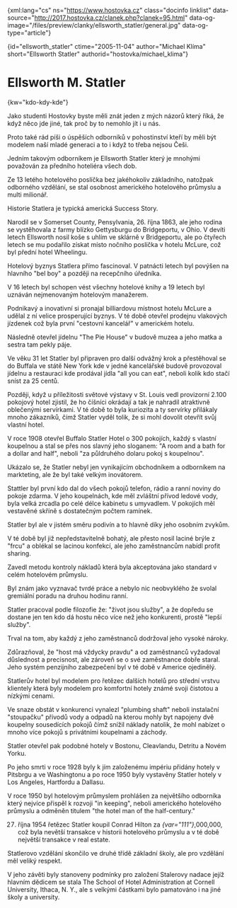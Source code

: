 
{xml:lang="cs" ns="https://www.hostovka.cz" class="docinfo linklist" data-source="http://2017.hostovka.cz/clanek.php?clanek=95.html" data-og-image="/files/preview/clanky/ellsworth_statler/general.jpg" data-og-type="article"}

{id="ellsworth\_statler" ctime="2005-11-04" author="Michael Klíma" short="Ellsworth Statler" authorid="hostovka/michael\_klima"}

# Ellsworth M. Statler

<!-- generated attribute kw by user_udpatekw.sh on 2019-06-30, do not edit -->

{kw="kdo-kdy-kde"}

Jako studenti Hostovky byste měli znát jeden z mých názorů který říká, že když něco jde jiné, tak proč by to nemohlo jít i u nás.

Proto také rád píši o úspěších odborníků v pohostinství kteří by měli být modelem naší mladé generaci a to i když to třeba nejsou Češi.

Jedním takovým odborníkem je Ellsworth Statler který je mnohými považován za předního hoteliéra všech dob.

Ze 13 letého hotelového poslíčka bez jakéhokoliv základního, natožpak odborného vzdělání, se stal osobnost amerického hotelového průmyslu a multi milionář.

Historie Statlera je typická americká Success Story.

Narodil se v Somerset County, Pensylvania, 26. října 1863, ale jeho rodina se vystěhovala z farmy blízko Gettysburgu do Bridgeportu, v Ohio. V devíti letech Ellsworth nosil koše s uhlím ve sklárně v Bridgeportu, ale po čtyřech letech se mu podařilo získat místo nočního poslíčka v hotelu McLure, což byl přední hotel Wheelingu.

Hotelový byznys Statlera přímo fascinoval. V patnácti letech byl povýšen na hlavního "bel boy" a později na recepčního úředníka.

V 16 letech byl schopen vést všechny hotelové knihy a 19 letech byl uznáván nejmenovaným hotelovým manažerem.

Podnikavý a inovativní si pronajal billiardovu místnost hotelu McLure a udělal z ní velice prosperující byznys. V té době otevřel prodejnu vlakových jízdenek což byla první "cestovní kancelář" v americkém hotelu.

Následně otevřel jídelnu "The Pie House" v budově muzea a jeho matka a sestra tam pekly páje.

Ve věku 31 let Statler byl připraven pro další odvážný krok a přestěhoval se do Buffala ve státě New York kde v jedné kancelářské budově provozoval jídelnu a restauraci kde prodával jídla "all you can eat", neboli kolik kdo stačí sníst za 25 centů.

Později, když u příležitosti světové výstavy v St. Louis vedl provizorní 2.100 pokojový hotel zjistil, že ho číšníci okrádají a tak je nahradil atraktivně oblečenými servírkami. V té době to byla kuriozita a ty servírky přilákaly mnoho zákazníků, čímž Statler vyděl tolik, že si mohl dovolit otevřít svůj vlastní hotel.

V roce 1908 otevřel Buffalo Statler Hotel o 300 pokojích, každý s vlastní koupelnou a stal se přes nos slavný jeho sloganem: "A room and a bath for a dollar and half", neboli "za půldruhého dolaru pokoj s koupelnou".

Ukázalo se, že Statler nebyl jen vynikajícím obchodníkem a odborníkem na markteting, ale že byl také velkým inovátorem.

Stattler byl první kdo dal do všech pokojů telefon, rádio a ranní noviny do pokoje zdarma. V jeho koupelnách, kde měl zvláštní přívod ledové vody, byla velká zrcadla po celé délce kabinetu s umyvadlem. V pokojích měl vestavěné skříně s dostatečným počtem ramínek.

Statler byl ale v jistém směru podivín a to hlavně díky jeho osobním zvykům.

V té době byl již nepředstavitelně bohatý, ale přesto nosil laciné brýle z "frcu" a oblékal se lacinou konfekcí, ale jeho zaměstnancům nabídl profit sharing.

Zavedl metodu kontroly nákladů která byla akceptována jako standard v celém hotelovém průmyslu.

Byl znám jako vyznavač tvrdé práce a nebylo nic neobvyklého že svolal gremiální poradu na druhou hodinu ranní.

Statler pracoval podle filozofie že: "život jsou služby", a že dopředu se dostane jen ten kdo dá hostu něco více než jeho konkurenti, prostě "lepší služby".

Trval na tom, aby každý z jeho zaměstnanců dodržoval jeho vysoké nároky.

Zdůrazňoval, že "host má vždycky pravdu" a od zaměstnanců vyžadoval důslednost a precisnost, ale zároveň se o své zaměstnance dobře staral. Jeho systém penzijního zabezpečení byl v té době v Americe ojedinělý.

Statlerův hotel byl modelem pro řetězec dalších hotelů pro střední vrstvu klientely která byly modelem pro komfortní hotely známé svoji čistotou a nízkými cenami.

Ve snaze obstát v konkurenci vynalezl "plumbing shaft" neboli instalační "stoupačku" přívodů vody a odpadů na kterou mohly byt napojeny dvě koupelny sousedících pokojů čímž snížil náklady natolik, že mohl nabízet o mnoho více pokojů s privátními koupelnami a záchody.

Statler otevřel pak podobné hotely v Bostonu, Cleavlandu, Detritu a Novém Yorku.

Po jeho smrti v roce 1928 byly k jím založenému impériu přidány hotely v Pitsbrgu a ve Washingtonu a po roce 1950 byly vystavěny Statler hotely v Los Angeles, Hartfordu a Dallasu.

V roce 1950 byl hotelovým průmyslem prohlášen za největšího odborníka který nejvíce přispěl k rozvoji "in keeping", neboli amerického hotelového průmyslu a odměněn titulem "the hotel man of the half-century."

27. října 1954 řetězec Statler koupil Conrad Hilton za  _{var="111"}_,000,000, což byla nevětší transakce v historii hotelového průmyslu a v té době největší transakce v real estate.

Statlerovo vzdělání skončilo ve druhé třídě základní školy, ale pro vzdělání měl veliký respekt.

V jeho závěti byly stanoveny podmínky pro založení Stalerovy nadace jejíž hlavním dědicem se stala The School of Hotel Administration at Cornell University, Ithaca, N. Y., ale s velkými částkami bylo pamatováno i na jiné školy a university.

